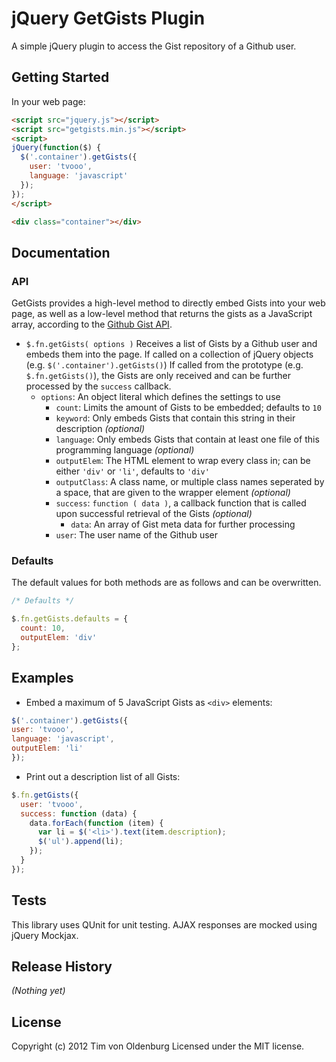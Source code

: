 # jQuery GetGists Plugin

A simple jQuery plugin to access the Gist repository of a Github user.

## Getting Started
In your web page:

```html
<script src="jquery.js"></script>
<script src="getgists.min.js"></script>
<script>
jQuery(function($) {
  $('.container').getGists({
    user: 'tvooo',
    language: 'javascript'
  });
});
</script>
```
```html
<div class="container"></div>
```

## Documentation

### API
GetGists provides a high-level method to directly embed Gists into your web page, as well as a low-level method that returns the gists as a JavaScript array, according to the [Github Gist API](http://developer.github.com/v3/gists/).

* `$.fn.getGists( options )`
  Receives a list of Gists by a Github user and embeds them into the page.
  If called on a collection of jQuery objects (e.g. `$('.container').getGists()`)
  If called from the prototype (e.g. `$.fn.getGists()`), the Gists are only received and can be further processed by the `success` callback.
  * `options`: An object literal which defines the settings to use
    * `count`: Limits the amount of Gists to be embedded; defaults to `10`
    * `keyword`: Only embeds Gists that contain this string in their description _(optional)_
    * `language`: Only embeds Gists that contain at least one file of this programming language _(optional)_
    * `outputElem`: The HTML element to wrap every class in; can be either `'div'` or `'li'`, defaults to `'div'`
    * `outputClass`: A class name, or multiple class names seperated by a space, that are given to the wrapper element _(optional)_
    * `success`: `function ( data )`, a callback function that is called upon successful retrieval of the Gists _(optional)_
      * `data`: An array of Gist meta data for further processing
    * `user`: The user name of the Github user

### Defaults
The default values for both methods are as follows and can be overwritten.
```javascript
/* Defaults */

$.fn.getGists.defaults = {
  count: 10,
  outputElem: 'div'
};
```

## Examples

* Embed a maximum of 5 JavaScript Gists as `<div>` elements:
```javascript
$('.container').getGists({
user: 'tvooo',
language: 'javascript',
outputElem: 'li'
});
```

* Print out a description list of all Gists:
```javascript
$.fn.getGists({
  user: 'tvooo',
  success: function (data) {
    data.forEach(function (item) {
      var li = $('<li>').text(item.description);
      $('ul').append(li);
    });
  }
});
```

## Tests
This library uses QUnit for unit testing. AJAX responses are mocked using jQuery Mockjax.

## Release History
_(Nothing yet)_

## License
Copyright (c) 2012 Tim von Oldenburg
Licensed under the MIT license.